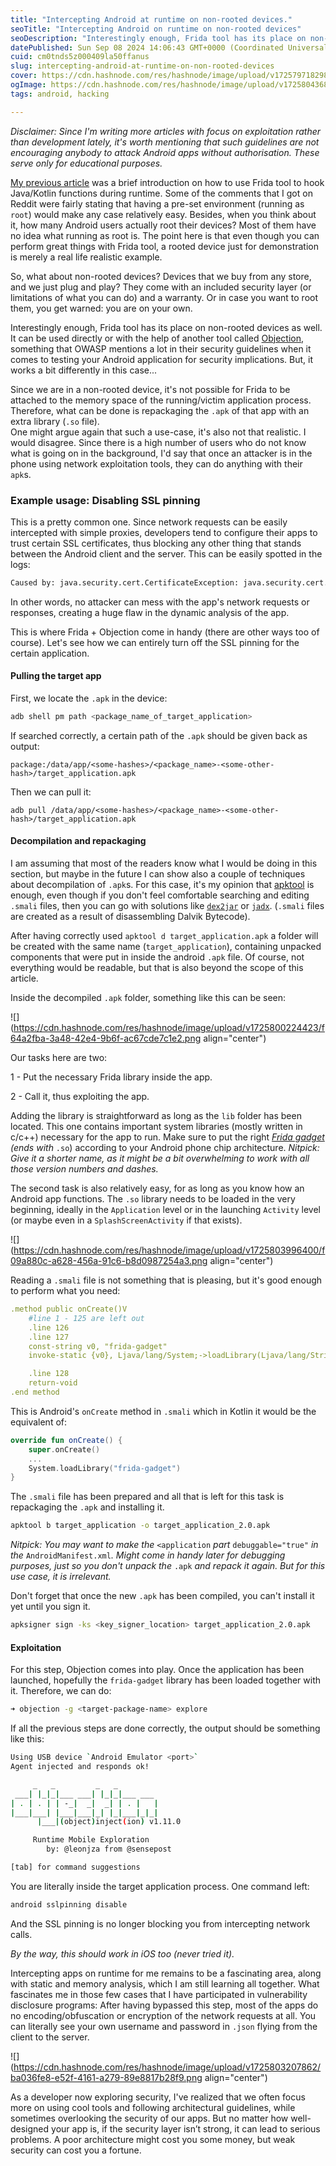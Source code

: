 ```yaml
---
title: "Intercepting Android at runtime on non-rooted devices."
seoTitle: "Intercepting Android on runtime on non-rooted devices"
seoDescription: "Interestingly enough, Frida tool has its place on non-rooted devices as well. It can be used directly or with the help of another tool called Objection..."
datePublished: Sun Sep 08 2024 14:06:43 GMT+0000 (Coordinated Universal Time)
cuid: cm0tnds5z000409la50ffanus
slug: intercepting-android-at-runtime-on-non-rooted-devices
cover: https://cdn.hashnode.com/res/hashnode/image/upload/v1725797182983/ddc23c93-a2ec-41b2-a3ac-26c51890027c.jpeg
ogImage: https://cdn.hashnode.com/res/hashnode/image/upload/v1725804368196/67813941-44a5-4406-a5e6-51184a427e35.jpeg
tags: android, hacking

---
```


*Disclaimer: Since I'm writing more articles with focus on exploitation rather than development lately, it's worth mentioning that such guidelines are not encouraging anybody to attack Android apps without authorisation. These serve only for educational purposes.*

[My previous article](https://dispatchersdotplayground.hashnode.dev/hacking-android-on-runtime-using-frida-tool) was a brief introduction on how to use Frida tool to hook Java/Kotlin functions during runtime. Some of the comments that I got on Reddit were fairly stating that having a pre-set environment (running as `root`) would make any case relatively easy. Besides, when you think about it, how many Android users actually root their devices? Most of them have no idea what running as root is. The point here is that even though you can perform great things with Frida tool, a rooted device just for demonstration is merely a real life realistic example.

So, what about non-rooted devices? Devices that we buy from any store, and we just plug and play? They come with an included security layer (or limitations of what you can do) and a warranty. Or in case you want to root them, you get warned: you are on your own.

Interestingly enough, Frida tool has its place on non-rooted devices as well. It can be used directly or with the help of another tool called [Objection](https://github.com/sensepost/objection), something that OWASP mentions a lot in their security guidelines when it comes to testing your Android application for security implications. But, it works a bit differently in this case...

Since we are in a non-rooted device, it's not possible for Frida to be attached to the memory space of the running/victim application process. Therefore, what can be done is repackaging the `.apk` of that app with an extra library (`.so` file).  
One might argue again that such a use-case, it's also not that realistic. I would disagree. Since there is a high number of users who do not know what is going on in the background, I'd say that once an attacker is in the phone using network exploitation tools, they can do anything with their `apk`s.

### Example usage: Disabling SSL pinning

This is a pretty common one. Since network requests can be easily intercepted with simple proxies, developers tend to configure their apps to trust certain SSL certificates, thus blocking any other thing that stands between the Android client and the server. This can be easily spotted in the logs:

```bash
Caused by: java.security.cert.CertificateException: java.security.cert.CertPathValidatorException: Trust anchor for certification path not found.
```

In other words, no attacker can mess with the app's network requests or responses, creating a huge flaw in the dynamic analysis of the app.

This is where Frida + Objection come in handy (there are other ways too of course). Let's see how we can entirely turn off the SSL pinning for the certain application.

#### Pulling the target app

First, we locate the `.apk` in the device:

```bash
adb shell pm path <package_name_of_target_application>
```

If searched correctly, a certain path of the `.apk` should be given back as output:

```plaintext
package:/data/app/<some-hashes>/<package_name>-<some-other-hash>/target_application.apk
```

Then we can pull it:

```plaintext
adb pull /data/app/<some-hashes>/<package_name>-<some-other-hash>/target_application.apk
```

#### Decompilation and repackaging

I am assuming that most of the readers know what I would be doing in this section, but maybe in the future I can show also a couple of techniques about decompilation of `.apk`s. For this case, it's my opinion that [apktool](https://apktool.org/) is enough, even though if you don't feel comfortable searching and editing `.smali` files, then you can go with solutions like [`dex2jar`](https://github.com/pxb1988/dex2jar) or [`jadx`](https://github.com/skylot/jadx). (`.smali` files are created as a result of disassembling Dalvik Bytecode).

After having correctly used `apktool d target_application.apk` a folder will be created with the same name (`target_application`), containing unpacked components that were put in inside the android `.apk` file. Of course, not everything would be readable, but that is also beyond the scope of this article.

Inside the decompiled `.apk` folder, something like this can be seen:

![](https://cdn.hashnode.com/res/hashnode/image/upload/v1725800224423/f64a2fba-3a48-42e4-9b6f-ac67cde7c1e2.png align="center")

Our tasks here are two:

1 - Put the necessary Frida library inside the app.

2 - Call it, thus exploiting the app.

Adding the library is straightforward as long as the `lib` folder has been located. This one contains important system libraries (mostly written in c/c++) necessary for the app to run. Make sure to put the right [*Frida gadget*](https://github.com/frida/frida/releases) *(ends with* `.so`) according to your Android phone chip architecture. *Nitpick: Give it a shorter name, as it might be a bit overwhelming to work with all those version numbers and dashes.*

The second task is also relatively easy, for as long as you know how an Android app functions. The `.so` library needs to be loaded in the very beginning, ideally in the `Application` level or in the launching `Activity` level (or maybe even in a `SplashScreenActivity` if that exists).

![](https://cdn.hashnode.com/res/hashnode/image/upload/v1725803996400/f09a880c-a628-456a-91c6-b8d0987254a3.png align="center")

Reading a `.smali` file is not something that is pleasing, but it's good enough to perform what you need:

```yaml
.method public onCreate()V
    #line 1 - 125 are left out
    .line 126
    .line 127
    const-string v0, "frida-gadget"
    invoke-static {v0}, Ljava/lang/System;->loadLibrary(Ljava/lang/String;)V

    .line 128
    return-void
.end method
```

This is Android's `onCreate` method in `.smali` which in Kotlin it would be the equivalent of:

```kotlin
override fun onCreate() {
    super.onCreate()
    ...
    System.loadLibrary("frida-gadget")
}
```

The `.smali` file has been prepared and all that is left for this task is repackaging the `.apk` and installing it.

```bash
apktool b target_application -o target_application_2.0.apk
```

*Nitpick: You may want to make the* `<application` *part* `debuggable="true"` *in the* `AndroidManifest.xml`*. Might come in handy later for debugging purposes, just so you don't unpack the* `.apk` *and repack it again. But for this use case, it is irrelevant.*

Don't forget that once the new `.apk` has been compiled, you can't install it yet until you sign it.

```bash
apksigner sign -ks <key_signer_location> target_application_2.0.apk
```

#### Exploitation

For this step, Objection comes into play. Once the application has been launched, hopefully the `frida-gadget` library has been loaded together with it. Therefore, we can do:

```bash
➜ objection -g <target-package-name> explore
```

If all the previous steps are done correctly, the output should be something like this:

```bash
Using USB device `Android Emulator <port>`
Agent injected and responds ok!

     _   _         _   _
 ___| |_|_|___ ___| |_|_|___ ___
| . | . | | -_|  _|  _| | . |   |
|___|___| |___|___|_| |_|___|_|_|
      |___|(object)inject(ion) v1.11.0

     Runtime Mobile Exploration
        by: @leonjza from @sensepost

[tab] for command suggestions
```

You are literally inside the target application process. One command left:

```bash
android sslpinning disable
```

And the SSL pinning is no longer blocking you from intercepting network calls.

*By the way, this should work in iOS too (never tried it).*

Intercepting apps on runtime for me remains to be a fascinating area, along with static and memory analysis, which I am still learning all together. What fascinates me in those few cases that I have participated in vulnerability disclosure programs: After having bypassed this step, most of the apps do no encoding/obfuscation or encryption of the network requests at all. You can literally see your own username and password in `.json` flying from the client to the server.

![](https://cdn.hashnode.com/res/hashnode/image/upload/v1725803207862/ba036fe8-e52f-4161-a279-89e8817b28f9.png align="center")

As a developer now exploring security, I've realized that we often focus more on using cool tools and following architectural guidelines, while sometimes overlooking the security of our apps. But no matter how well-designed your app is, if the security layer isn’t strong, it can lead to serious problems. A poor architecture might cost you some money, but weak security can cost you a fortune.